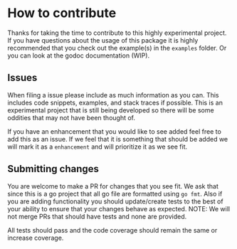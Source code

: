 # How to contribute

Thanks for taking the time to contribute to this highly experimental project. If
you have questions about the usage of this package it is highly recommended that
you check out the example(s) in the `examples` folder. Or you can look at the godoc
documentation (WIP).

## Issues

When filing a issue please include as much information as you can. This includes
code snippets, examples, and stack traces if possible. This is an experimental project
that is still being developed so there will be some oddities that may not have been
thought of.

If you have an enhancement that you would like to see added feel free to add this
as an issue. If we feel that it is something that should be added we will mark it
as a `enhancement` and will prioritize it as we see fit.

## Submitting changes

You are welcome to make a PR for changes that you see fit. We ask that since this
is a go project that all go file are formatted using `go fmt`. Also if you are adding
functionality you should update/create tests to the best of your ability to ensure
that your changes behave as expected. NOTE: We will not merge PRs that should have
tests and none are provided.

All tests should pass and the code coverage should remain the same or increase
coverage.
